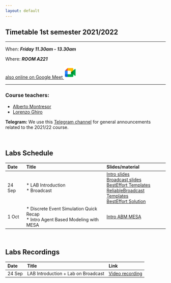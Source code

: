 ```yaml
---
layout: default
---
```


## Timetable 1st semester 2021/2022

***

When: ***Friday 11.30am - 13.30am***

Where: ***ROOM A221***

<a href="https://meet.google.com/zbs-udrn-rtt">
also online on Google Meet
<img src="./assets/images/gmeet.png" alt="Link to Google Meet" width="40"/>
</a>
<!--
also [online on Google Meet](https://meet.google.com/zbs-udrn-rtt)
  [![image alt text](./assets/images/gmeet.png)](www.google.com)-->


***


### Course teachers:

*   [Alberto Montresor](http://cricca.disi.unitn.it/montresor/)
*   [Lorenzo Ghiro](https://ans.disi.unitn.it/~ghiro/)

**Telegram:** We use this [Telegram channel](https://t.me/joinchat/-AzoD7LEX04zNTk0) for general
announcements related to the 2021/22 course.

<br>

## Labs Schedule 

| Date        | Title                                 | Slides/material                                         |
|:------------|:--------------------------------------|:--------------------------------------------------------|
| 24 Sep      | * LAB Introduction <br> * Broadcast   | [Intro slides](./assets/slides/labINTRODUCTION.pdf) <br> [Broadcast slides](./assets/slides/labBROADCAST.pdf) <br> [BestEffort Templates](./assets/resources/BEBtemplate.zip) <br> [ReliableBroadcast Templates](./assets/resources/RELbroadcastTEMPLATE.zip) <br> [BestEffort Solution](./assets/resources/BEBsolution.zip)  <!--<br>  [ReliableBroadcast Solution](./assets/resources/RELbroadcastSOLUTION.zip) -->  |
| 1 Oct       | * Discrete Event Simulation Quick Recap <br> * Intro Agent Based Modeling with MESA  | [Intro ABM MESA](./assets/slides/labMESA.pdf)|



<br>

## Labs Recordings

| Date        | Title                                 | Link                                         |
|:------------|:--------------------------------------|:---------------------------------------------|
| 24 Sep      | LAB Introduction + Lab on Broadcast   | [Video recording](https://drive.google.com/file/d/19WWv7unQ6jymklnVb-a7sR51mNO3vjkz/view?usp=sharing)|                 

<!--
<br>

***
## Resources online

**Mesa: Agent-based modeling in Python 3**
- [Mesa Homepage](https://mesa.readthedocs.io/en/stable)
- [Mesa on GitHub](https://github.com/projectmesa/mesa)
- [Introductory Tutorial](https://mesa.readthedocs.io/en/stable/tutorials/intro_tutorial.html)
- [Advanced Tutorial](https://mesa.readthedocs.io/en/stable/tutorials/adv_tutorial.html)


## Bibliographic Resources

- J. Kazil, D. Masad, A. Crooks. [*"Utilizing Python for Agent-Based Modeling: The Mesa Framework"*](https://link.springer.com/chapter/10.1007/978-3-030-61255-9_30), in
 International Conf. on Social Computing, Behavioral-Cultural Modeling and Prediction and Behavior Representation in Modeling and Simulation. Springer, 2020.
- D. Masad, J. Kazil. [*"MESA: an agent-based modeling framework."*](https://conference.scipy.org/proceedings/scipy2015/pdfs/jacqueline_kazil.pdf), in 14th PYTHON in Science Conf., 2015.

***
-->


<!--Text can be **bold**, _italic_, or ~~strikethrough~~.

[Link to another page](./another-page.html).

There should be whitespace between paragraphs.

There should be whitespace between paragraphs. We recommend including a README, or a file with information about your project.

# Header 1

This is a normal paragraph following a header. GitHub is a code hosting platform for version control and collaboration. It lets you and others work together on projects from anywhere.

## Header 2

> This is a blockquote following a header.
>
> When something is important enough, you do it even if the odds are not in your favor.

### Header 3

```js
// Javascript code with syntax highlighting.
var fun = function lang(l) {
  dateformat.i18n = require('./lang/' + l)
  return true;
}
```

```ruby
# Ruby code with syntax highlighting
GitHubPages::Dependencies.gems.each do |gem, version|
  s.add_dependency(gem, "= #{version}")
end
```

#### Header 4

*   This is an unordered list following a header.
*   This is an unordered list following a header.
*   This is an unordered list following a header.

##### Header 5

1.  This is an ordered list following a header.
2.  This is an ordered list following a header.
3.  This is an ordered list following a header.

###### Header 6

| head1        | head two          | three |
|:-------------|:------------------|:------|
| ok           | good swedish fish | nice  |
| out of stock | good and plenty   | nice  |
| ok           | good `oreos`      | hmm   |
| ok           | good `zoute` drop | yumm  |

### There's a horizontal rule below this.

* * *

### Here is an unordered list:

*   Item foo
*   Item bar
*   Item baz
*   Item zip

### And an ordered list:

1.  Item one
1.  Item two
1.  Item three
1.  Item four

### And a nested list:

- level 1 item
  - level 2 item
  - level 2 item
    - level 3 item
    - level 3 item
- level 1 item
  - level 2 item
  - level 2 item
  - level 2 item
- level 1 item
  - level 2 item
  - level 2 item
- level 1 item

### Small image

![Octocat](https://github.githubassets.com/images/icons/emoji/octocat.png)

### Large image

![Branching](https://guides.github.com/activities/hello-world/branching.png)


### Definition lists can be used with HTML syntax.

<dl>
<dt>Name</dt>
<dd>Godzilla</dd>
<dt>Born</dt>
<dd>1952</dd>
<dt>Birthplace</dt>
<dd>Japan</dd>
<dt>Color</dt>
<dd>Green</dd>
</dl>

```
Long, single-line code blocks should not wrap. They should horizontally scroll if they are too long. This line should be long enough to demonstrate this.
```

```
The final element.
```
-->